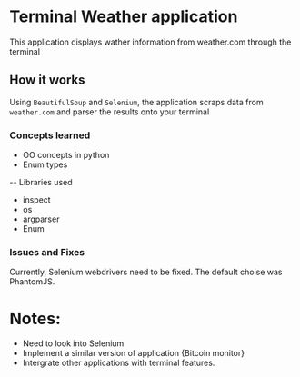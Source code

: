 # Terminal Weather application 
This application displays wather information from weather.com through the terminal 

## How it works 

Using `BeautifulSoup` and `Selenium`, the application scraps data from `weather.com` 
and parser the results onto your terminal 

### Concepts learned 
- OO concepts in python
- Enum types 

-- Libraries used 
 - inspect 
 - os 
 - argparser 
 - Enum 

### Issues and Fixes 

Currently, Selenium webdrivers need to be fixed. The default choise was PhantomJS. 

# Notes:
 - Need to look into Selenium 
 - Implement a similar version of application {Bitcoin monitor}
 - Intergrate other applications with terminal features.

